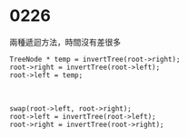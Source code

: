 # 0226
兩種遞迴方法，時間沒有差很多
​
```
TreeNode * temp = invertTree(root->right);
root->right = invertTree(root->left);
root->left = temp;
```
​
```
swap(root->left, root->right);
root->left = invertTree(root->left);
root->right = invertTree(root->right);
```
​
​